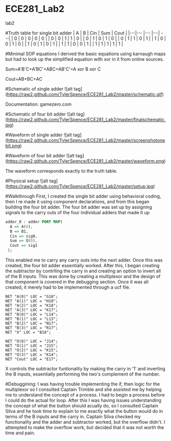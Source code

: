 ECE281_Lab2
===========

lab2

#Truth table for single bit adder
|  A |  B  |  Cin  |  Sum  |  Cout  |
|--:|--: |--: |--:| --:|
|  0 |  0  |  0  |   0 |   0 |
|  0 |  0  |  1  |   1 |   0 |
|  0 |  1  |  0  |   1 |   0 |
|  0 |   1 |  1  |   0 |   1 |
|  1 |  0  |  0  |   1 |   0 |
|  1 |  0  |  1  |   0 |   1 |
|  1 |  1  |  0  |   0 |   1 |
|  1 |  1  |  1  |   1 |   1 |

#Minimal SOP equations
I derived the basic equations using karnaugh maps but had to look up the simplified equation with xor in it from online sources. 

Sum=A'B'C+A'BC'+ABC+AB'C'=A xor B xor C

Cout=AB+BC+AC

#Schematic of single adder
![alt tag] (https://raw2.github.com/TylerSpence/ECE281_Lab2/master/schematic.gif)

Documentation:
gamezero.com

#Schematic of four bit adder
![alt tag] (https://raw2.github.com/TylerSpence/ECE281_Lab2/master/finalschematic.jpg)

#Waveform of single adder
![alt tag] (https://raw2.github.com/TylerSpence/ECE281_Lab2/master/screenshotonebit.png)

#Waveform of four bit adder
![alt tag] (https://raw2.github.com/TylerSpence/ECE281_Lab2/master/waveform.png)

The waveform corresponds exactly to the truth table. 

#Physical setup
![alt tag] (https://raw2.github.com/TylerSpence/ECE281_Lab2/master/setup.jpg)

#Walkthrough
First, I created the single bit adder using behavioral coding, then I re made it using component declarations, and from this began building the four bit adder.
The four bit adder was set up by assigning signals to the carry outs of the four individual adders that made it up
```vhdl
adder_0 : adder PORT MAP(
  A => A(0),
  B => B1,
  Cin => sig0,
  Sum => O(0),
  Cout => sig1
 );
```
This enabled me to carry any carry outs into the next adder. 
Once this was created, the four bit adder essentially worked. After this, I began creating the subtractor by contrlling the carry in and creating an option to invert all of the B inputs. This was done by creating a multiplexor and the design of that component is covered in the debugging section. 
Once it was all created, it merely had to be implemented through a ucf file.
```ucf
NET "A(0)" LOC = "G18"; 
NET "A(1)" LOC = "H18";
NET "A(2)" LOC = "K18";
NET "A(3)" LOC = "K17"; 
NET "B(0)" LOC = "L14";
NET "B(1)" LOC = "L13";
NET "B(2)" LOC = "N17"; 
NET "B(3)" LOC = "R17";
NET "X" LOC = "B18";

NET "O(0)" LOC = "J14";
NET "O(1)" LOC = "J15";
NET "O(2)" LOC = "K15";
NET "O(3)" LOC = "K14";
NET "Cout" LOC = "E17";
```
X controls the subtractor funtionality by making the carry in '1' and inverting the B inputs, essentially performing the two's complement of the number.


#Debuggining:
I was having trouble implementing the if, then logic for the multiplexor so I consulted Captain Trimble and she assisted me by helping me to understand the concept of a process. I had to begin a process before I could do the actual for loop.
After this I was having issues understanding the concept of what the button should acually do, so I consulted Captain Silva and he took time to explain to me exactly what the button would do in terms of the B inputs and the carry in.
Captain Silva checked my functionality and the adder and subtractor worked, but the overflow didn't.
I attempted to make the overflow work, but decided that it was not worth the time and pain. 
